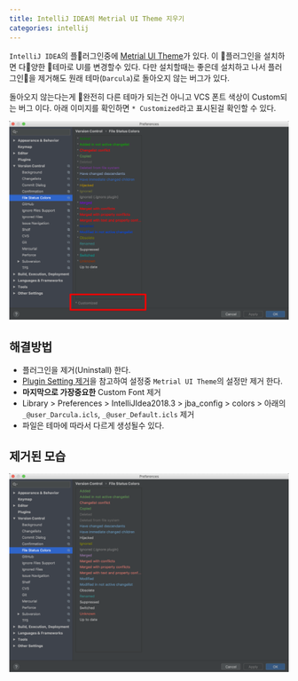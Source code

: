 ```yaml
---
title: IntelliJ IDEA의 Metrial UI Theme 지우기
categories: intellij
---
```


`IntelliJ IDEA`의 플러그인중에 [Metrial UI Theme](https://github.com/ChrisRM/material-theme-jetbrains)가 있다. 이 플러그인을 설치하면 다양한 테마로 UI를 변경할수 있다. 다만 설치할때는 좋은데 설치하고 나서 플러그인을 제거해도 원래 테마(`Darcula`)로 돌아오지 않는 버그가 있다.

돌아오지 않는다는게 완전히 다른 테마가 되는건 아니고 VCS 폰트 색상이 Custom되는 버그 이다.
아래 이미지를 확인하면 `* Customized`라고 표시된걸 확인할 수 있다.

![](/assets/images/Preferences-2019-01-29-17-00-00.png)

## 해결방법
- 플러그인을 제거(Uninstall) 한다.
- [Plugin Setting 제거](https://intellij-support.jetbrains.com/hc/en-us/articles/206544519-Directories-used-by-the-IDE-to-store-settings-caches-plugins-and-logs)을 참고하여 설정중 `Metrial UI Theme`의 설정만 제거 한다.
- **마지막으로 가장중요한** Custom Font 제거
- Library > Preferences > IntelliJIdea2018.3 > jba_config > colors > 아래의 `_@user_Darcula.icls`, `_@user_Default.icls` 제거
- 파일은 테마에 따라서 다르게 생성될수 있다.

## 제거된 모습
![](/assets/images/Preferences-2019-01-29-17-50-44.png)